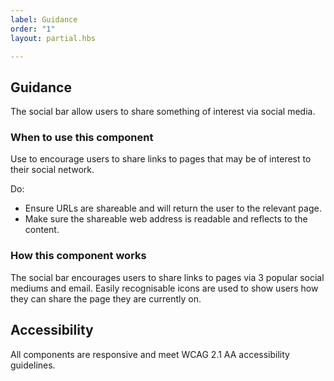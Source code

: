 ```yaml
---
label: Guidance
order: "1"
layout: partial.hbs

---
```

## Guidance

The social bar allow users to share something of interest via social media.

### When to use this component

Use to encourage users to share links to pages that may be of interest to their social network.

Do:

* Ensure URLs are shareable and will return the user to the relevant page.
* Make sure the shareable web address is readable and reflects to the content.

### How this component works

The social bar encourages users to share links to pages via 3 popular social mediums and email. Easily recognisable icons are used to show users how they can share the page they are currently on.

## Accessibility

All components are responsive and meet WCAG 2.1 AA accessibility guidelines.